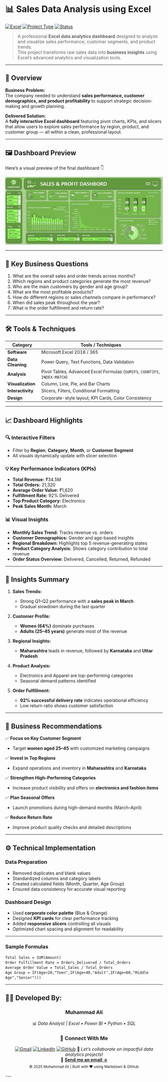 # 📊 Sales Data Analysis using Excel

[![Excel](https://img.shields.io/badge/Tool-Microsoft%20Excel-217346?logo=microsoft-excel&logoColor=white)](#)
[![Project Type](https://img.shields.io/badge/Type-Data%20Analytics%20Dashboard-orange)](#)
[![Status](https://img.shields.io/badge/Status-Completed-success)](#)

> A professional **Excel data analytics dashboard** designed to analyze and visualize sales performance, customer segments, and product trends.  
> This project transforms raw sales data into **business insights** using Excel’s advanced analytics and visualization tools.

---

## 🧭 Overview

**Business Problem:**  
The company needed to understand **sales performance, customer demographics, and product profitability** to support strategic decision-making and growth planning.

**Delivered Solution:**  
A **fully interactive Excel dashboard** featuring pivot charts, KPIs, and slicers that allow users to explore sales performance by region, product, and customer group — all within a clean, professional layout.

---

## 🖼️ Dashboard Preview

Here’s a visual preview of the final dashboard 👇

![Dashboard Preview](Dashbord.png)

---

## 🎯 Key Business Questions

1. What are the overall sales and order trends across months?  
2. Which regions and product categories generate the most revenue?  
3. Who are the main customers by gender and age group?  
4. What are the most profitable products?  
5. How do different regions or sales channels compare in performance?  
6. When did sales peak throughout the year?  
7. What is the order fulfillment and return rate?

---

## 🛠️ Tools & Techniques

| Category | Tools / Techniques |
|-----------|--------------------|
| **Software** | Microsoft Excel 2016 / 365 |
| **Data Cleaning** | Power Query, Text Functions, Data Validation |
| **Analysis** | Pivot Tables, Advanced Excel Formulas (`SUMIFS`, `COUNTIFS`, `INDEX-MATCH`) |
| **Visualization** | Column, Line, Pie, and Bar Charts |
| **Interactivity** | Slicers, Filters, Conditional Formatting |
| **Design** | Corporate-style layout, KPI Cards, Color Consistency |

---

## 📈 Dashboard Highlights

### 🔍 Interactive Filters
- Filter by **Region**, **Category**, **Month**, or **Customer Segment**  
- All visuals dynamically update with slicer selection  

### 💡 Key Performance Indicators (KPIs)
- **Total Revenue:** ₹34.5M  
- **Total Orders:** 21,320  
- **Average Order Value:** ₹1,620  
- **Fulfillment Rate:** 92% Delivered  
- **Top Product Category:** Electronics  
- **Peak Sales Month:** March  

### 📊 Visual Insights
- **Monthly Sales Trend:** Tracks revenue vs. orders  
- **Customer Demographics:** Gender and age-based insights  
- **Regional Breakdown:** Highlights top 5 revenue-generating states  
- **Product Category Analysis:** Shows category contribution to total revenue  
- **Order Status Overview:** Delivered, Cancelled, Returned, Refunded  

---

## 🔎 Insights Summary

1. **Sales Trends:**  
   - Strong Q1–Q2 performance with a **sales peak in March**  
   - Gradual slowdown during the last quarter  

2. **Customer Profile:**  
   - **Women (64%)** dominate purchases  
   - **Adults (25–45 years)** generate most of the revenue  

3. **Regional Insights:**  
   - **Maharashtra** leads in revenue, followed by **Karnataka** and **Uttar Pradesh**  

4. **Product Analysis:**  
   - Electronics and Apparel are top-performing categories  
   - Seasonal demand patterns identified  

5. **Order Fulfillment:**  
   - **92% successful delivery rate** indicates operational efficiency  
   - Low return ratio shows customer satisfaction  

---

## 💼 Business Recommendations

✅ **Focus on Key Customer Segment**  
- Target **women aged 25–45** with customized marketing campaigns  

✅ **Invest in Top Regions**  
- Expand operations and inventory in **Maharashtra** and **Karnataka**  

✅ **Strengthen High-Performing Categories**  
- Increase product visibility and offers on **electronics and fashion items**  

✅ **Plan Seasonal Offers**  
- Launch promotions during high-demand months (March–April)  

✅ **Reduce Return Rate**  
- Improve product quality checks and detailed descriptions  

---

## ⚙️ Technical Implementation

### Data Preparation
- Removed duplicates and blank values  
- Standardized columns and category labels  
- Created calculated fields (Month, Quarter, Age Group)  
- Ensured data consistency for accurate visual reporting  

### Dashboard Design
- Used **corporate color palette** (Blue & Orange)  
- Designed **KPI cards** for clear performance tracking  
- Added **responsive slicers** controlling all visuals  
- Optimized chart spacing and alignment for readability  

---

### Sample Formulas
```excel
Total Sales = SUM(Amount)
Order Fulfillment Rate = Orders_Delivered / Total_Orders
Average Order Value = Total_Sales / Total_Orders
Age Group = IF(Age<20,"Teen",IF(Age<40,"Adult",IF(Age<60,"Middle Age","Senior")))

```
---

## 👨‍💻 Developed By:

<div align="center">
  
### **Muhammad Ali**  
📊 *Data Analyst | Excel • Power BI • Python • SQL*  
### 🤝 Connect With Me  
[![Gmail](https://img.shields.io/badge/Gmail-D14836?style=flat-square&logo=gmail&logoColor=white)](https://mail.google.com/mail/?view=cm&fs=1&to=alikiyani562@gmail.com)
[![LinkedIn](https://img.shields.io/badge/LinkedIn-0077B5?style=flat-square&logo=linkedin&logoColor=white)](https://www.linkedin.com/in/muhammad-ali-921191370)
[![GitHub](https://img.shields.io/badge/GitHub-181717?style=flat-square&logo=github&logoColor=white)](https://github.com/Ali-data-analyst)
📩 *Let’s collaborate on impactful data analytics projects!*  
📧 **[Send me an email →](https://mail.google.com/mail/?view=cm&fs=1&to=alikiyani562@gmail.com)**  
<sub>© 2025 Muhammad Ali | Built with ❤️ using Markdown & GitHub</sub>
</div>
---
